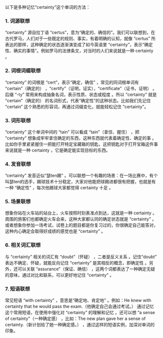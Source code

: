 以下是多种记忆“certainty”这个单词的方法：
### 1. 词源联想
“certainty” 源自拉丁语 “certus”，意为“确定的、确信的”。我们可以联想到，在古代罗马，人们对于一些既定的规则、事实，有着明确的认知，就像 “certus” 所表达的那样，这种确定的状态逐渐演变成了如今英语里 “certainty”，表示“确定性、确实的事情”。例如罗马的法律条文，对当时的人们来说就是一种 certainty 。 

### 2. 词根词缀联想 
“certainty” 的词根是 “cert”，表示“确定，确信” ，常见的同词根单词有 “certain”（确定的） ，“certify”（证明，证实），“certificate”（证书，证明） 。后缀 “-ty” 常用来构成抽象名词，表示性质、状态或程度 。所以 “certainty” 就是 “certain”（确定的） 的名词形式，代表“确定性”的这种状态。比如我们先记住 “certain” 这个熟悉的形容词，再通过词缀变化，就能轻松记住 “certainty”。

### 3. 词形联想 
“certainty” 这个单词中间的 “tain” 可以看成 “tain”（拿住、握住） ，把 “certainty” 想象成牢牢拿住确定的东西，这种东西就代表着确定性、确定的事 。比如你手里紧紧握住一把能打开特定宝藏箱的钥匙，这把钥匙对于打开宝箱这件事来说就是一种 certainty ，它是确定能实现目标的东西。 

### 4. 发音联想 
“certainty” 发音近似“瑟ten踢” 。可以联想一个有趣的场景：在一场比赛中，有个叫瑟ten的选手，踢球技术十分稳定，大家对他能把球踢进都很有把握，也就是有一种 “确定性” ，每次他踢球大家都觉得 certainty 十足 。 

### 5. 场景联想 
想象你站在火车站的站台上，火车按照时刻表准点到达，这就是一种 certainty 。周围的旅客们也都确定火车会来，这种大家都认同的确定状态就是 “certainty” 。或者想象你参加一场考试，试卷上的题目都是你复习过的，你很确定自己能答对，这种内心确定会取得好成绩的感觉也是 “certainty” 。 

### 6. 相关词汇联想 
与 “certainty” 相关的词汇有 “doubt”（怀疑） ，二者是反义关系 。记住“doubt” 表达不确定、怀疑，就能反向记住 “certainty” 是其相反的概念，即确定性 。另外，还可以关联 “assurance”（保证、确信） ，这两个词都表达了一种确定无疑的意味，通过对比和联系，可以更好地记住 “certainty” 。 

### 7. 短语联想 
常见短语 “with certainty” ，意思是“确定地、肯定地” 。例如：He knew with certainty that he would pass the exam.（他确定自己会通过考试。） 通过记忆这个常用短语，在使用中强化对 “certainty” 的理解和记忆 。还可以想 “a sense of certainty”（一种确定感） ，比如：The new plan gave her a sense of certainty.（新计划给了她一种确定感。） ，通过这样的短语实例，加深对单词的印象。 